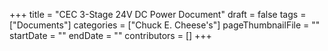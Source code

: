 +++
title = "CEC 3-Stage 24V DC Power Document"
draft = false
tags = ["Documents"]
categories = ["Chuck E. Cheese's"]
pageThumbnailFile = ""
startDate = ""
endDate = ""
contributors = []
+++
